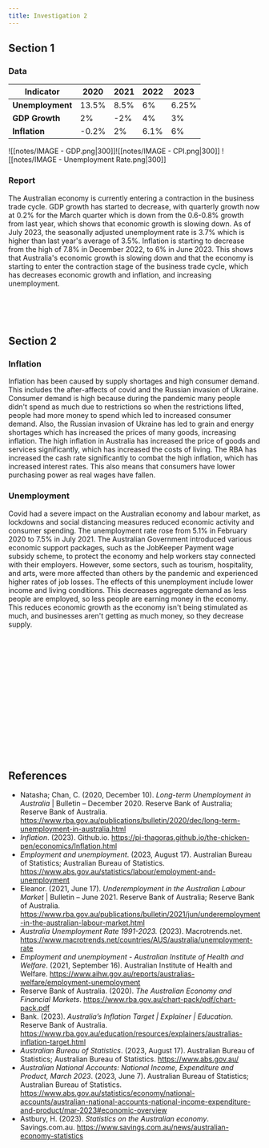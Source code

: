 ```yaml
---
title: Investigation 2
---
```


## Section 1
### Data
| **Indicator**    | **2020**  | **2021** | **2022** | **2023**  |
| ------------ | ----- | ---- | ---- | ----- |
| **Unemployment** | 13.5% | 8.5% | 6%   | 6.25% |
| **GDP Growth**   | 2%    | -2%  | 4%   | 3%    |
| **Inflation**    | -0.2% | 2%   | 6.1% | 6%    | 

![[notes/IMAGE - GDP.png|300]]![[notes/IMAGE - CPI.png|300]]
![[notes/IMAGE - Unemployment Rate.png|300]]

### Report
The Australian economy is currently entering a contraction in the business trade cycle. GDP growth has started to decrease, with quarterly growth now at 0.2% for the March quarter which is down from the 0.6-0.8% growth from last year, which shows that economic growth is slowing down. As of July 2023, the seasonally adjusted unemployment rate is 3.7% which is higher than last year's average of 3.5%. Inflation is starting to decrease from the high of 7.8% in December 2022, to 6% in June 2023. This shows that Australia's economic growth is slowing down and that the economy is starting to enter the contraction stage of the business trade cycle, which has decreases economic growth and inflation, and increasing unemployment.

<br><br><br>
## Section 2
### Inflation
Inflation has been caused by supply shortages and high consumer demand. This includes the after-affects of covid and the Russian invasion of Ukraine. Consumer demand is high because during the pandemic many people didn't spend as much due to restrictions so when the restrictions lifted, people had more money to spend which led to increased consumer demand. Also, the Russian invasion of Ukraine has led to grain and energy shortages which has increased the prices of many goods, increasing inflation. The high inflation in Australia has increased the price of goods and services significantly, which has increased the costs of living. The RBA has increased the cash rate significantly to combat the high inflation, which has increased interest rates. This also means that consumers have lower purchasing power as real wages have fallen.  

### Unemployment

Covid had a severe impact on the Australian economy and labour market, as lockdowns and social distancing measures reduced economic activity and consumer spending. The unemployment rate rose from 5.1% in February 2020 to 7.5% in July 2021. The Australian Government introduced various economic support packages, such as the JobKeeper Payment wage subsidy scheme, to protect the economy and help workers stay connected with their employers. However, some sectors, such as tourism, hospitality, and arts, were more affected than others by the pandemic and experienced higher rates of job losses. The effects of this unemployment include lower income and living conditions. This decreases aggregate demand as less people are employed, so less people are earning money in the economy. This reduces economic growth as the economy isn't being stimulated as much, and businesses aren't getting as much money, so they decrease supply.

<br><br><br><br><br><br><br><br><br><br><br><br><br><br>

## References
- Natasha; Chan, C. (2020, December 10). _Long-term Unemployment in Australia_ | Bulletin – December 2020. Reserve Bank of Australia; Reserve Bank of Australia. https://www.rba.gov.au/publications/bulletin/2020/dec/long-term-unemployment-in-australia.html
- _Inflation_. (2023). Github.io. https://pi-thagoras.github.io/the-chicken-pen/economics/Inflation.html
- _Employment and unemployment_. (2023, August 17). Australian Bureau of Statistics; Australian Bureau of Statistics. https://www.abs.gov.au/statistics/labour/employment-and-unemployment
- Eleanor. (2021, June 17). _Underemployment in the Australian Labour Market_ | Bulletin – June 2021. Reserve Bank of Australia; Reserve Bank of Australia. https://www.rba.gov.au/publications/bulletin/2021/jun/underemployment-in-the-australian-labour-market.html
- _Australia Unemployment Rate 1991-2023._ (2023). Macrotrends.net. https://www.macrotrends.net/countries/AUS/australia/unemployment-rate
- _Employment and unemployment - Australian Institute of Health and Welfare_. (2021, September 16). Australian Institute of Health and Welfare. https://www.aihw.gov.au/reports/australias-welfare/employment-unemployment
- Reserve Bank of Australia. (2020). _The Australian Economy and Financial Markets_. https://www.rba.gov.au/chart-pack/pdf/chart-pack.pdf
- Bank. (2023). _Australia’s Inflation Target | Explainer | Education_. Reserve Bank of Australia. https://www.rba.gov.au/education/resources/explainers/australias-inflation-target.html
- _Australian Bureau of Statistics_. (2023, August 17). Australian Bureau of Statistics; Australian Bureau of Statistics. https://www.abs.gov.au/
- _Australian National Accounts: National Income, Expenditure and Product, March 2023_. (2023, June 7). Australian Bureau of Statistics; Australian Bureau of Statistics. https://www.abs.gov.au/statistics/economy/national-accounts/australian-national-accounts-national-income-expenditure-and-product/mar-2023#economic-overview
- Astbury, H. (2023). _Statistics on the Australian economy_. Savings.com.au. https://www.savings.com.au/news/australian-economy-statistics

‌










































